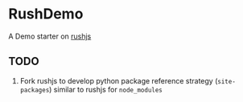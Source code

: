 # RushDemo

A Demo starter on [rushjs](https://github.com/microsoft/rushstack)

## TODO

1. Fork rushjs to develop python package reference strategy (`site-packages`) similar to rushjs for `node_modules`
